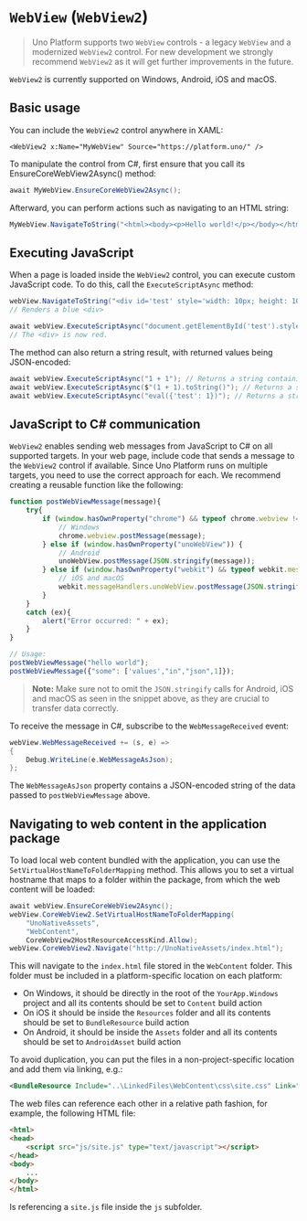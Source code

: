 # `WebView` (`WebView2`)

> Uno Platform supports two `WebView` controls - a legacy `WebView` and a modernized `WebView2` control. For new development we strongly recommend `WebView2` as it will get further improvements in the future.

`WebView2` is currently supported on Windows, Android, iOS and macOS.

## Basic usage

You can include the `WebView2` control anywhere in XAML:

```xaml
<WebView2 x:Name="MyWebView" Source="https://platform.uno/" />
```

To manipulate the control from C#, first ensure that you call its EnsureCoreWebView2Async() method:

```csharp
await MyWebView.EnsureCoreWebView2Async();
```

Afterward, you can perform actions such as navigating to an HTML string:

```csharp
MyWebView.NavigateToString("<html><body><p>Hello world!</p></body></html>");
```

## Executing JavaScript

When a page is loaded inside the `WebView2` control, you can execute custom JavaScript code. To do this, call the `ExecuteScriptAsync` method:

```csharp
webView.NavigateToString("<div id='test' style='width: 10px; height: 10px; background-color: blue;'></div>");
// Renders a blue <div>

await webView.ExecuteScriptAsync("document.getElementById('test').style.backgroundColor = 'red';");
// The <div> is now red.
```

The method can also return a string result, with returned values being JSON-encoded:

```csharp
await webView.ExecuteScriptAsync("1 + 1"); // Returns a string containing 2
await webView.ExecuteScriptAsync($"(1 + 1).toString()"); // Returns a string containing "2"
await webView.ExecuteScriptAsync("eval({'test': 1})"); // Returns a string containing {"test":1}
```

## JavaScript to C# communication

`WebView2` enables sending web messages from JavaScript to C# on all supported targets. In your web page, include code that sends a message to the `WebView2` control if available. Since Uno Platform runs on multiple targets, you need to use the correct approach for each. We recommend creating a reusable function like the following:

```javascript
function postWebViewMessage(message){
    try{
        if (window.hasOwnProperty("chrome") && typeof chrome.webview !== undefined) {
            // Windows
            chrome.webview.postMessage(message);
        } else if (window.hasOwnProperty("unoWebView")) {
            // Android
            unoWebView.postMessage(JSON.stringify(message));
        } else if (window.hasOwnProperty("webkit") && typeof webkit.messageHandlers !== undefined) {
            // iOS and macOS
            webkit.messageHandlers.unoWebView.postMessage(JSON.stringify(message));
        }
    }
    catch (ex){
        alert("Error occurred: " + ex);
    }
}

// Usage:
postWebViewMessage("hello world");
postWebViewMessage({"some": ['values',"in","json",1]});
```

> **Note:** Make sure not to omit the `JSON.stringify` calls for Android, iOS and macOS as seen in the snippet above, as they are crucial to transfer data correctly.

To receive the message in C#, subscribe to the `WebMessageReceived` event:

```csharp
webView.WebMessageReceived += (s, e) =>
{
    Debug.WriteLine(e.WebMessageAsJson);
};
```

The `WebMessageAsJson` property contains a JSON-encoded string of the data passed to `postWebViewMessage` above.

## Navigating to web content in the application package

To load local web content bundled with the application, you can use the `SetVirtualHostNameToFolderMapping` method. This allows you to set a virtual hostname that maps to a folder within the package, from which the web content will be loaded:

```csharp
await webView.EnsureCoreWebView2Async();
webView.CoreWebView2.SetVirtualHostNameToFolderMapping(
    "UnoNativeAssets",
    "WebContent",
    CoreWebView2HostResourceAccessKind.Allow);
webView.CoreWebView2.Navigate("http://UnoNativeAssets/index.html");
```

This will navigate to the `index.html` file stored in the `WebContent` folder. This folder must be included in a platform-specific location on each platform:

- On Windows, it should be directly in the root of the `YourApp.Windows` project and all its contents should be set to `Content` build action
- On iOS it should be inside the `Resources` folder and all its contents should be set to `BundleResource` build action
- On Android, it should be inside the `Assets` folder and all its contents should be set to `AndroidAsset` build action

To avoid duplication, you can put the files in a non-project-specific location and add them via linking, e.g.:

```xml
<BundleResource Include="..\LinkedFiles\WebContent\css\site.css" Link="iOS\Resources\WebContent\css\site.css" />
```

The web files can reference each other in a relative path fashion, for example, the following HTML file:

```html
<html>
<head>
    <script src="js/site.js" type="text/javascript"></script>
</head>
<body>
    ...
</body>
</html>
```

Is referencing a `site.js` file inside the `js` subfolder.
